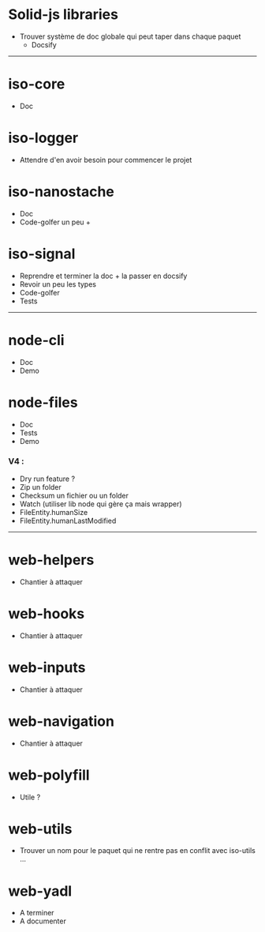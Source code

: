 # Solid-js libraries
- Trouver système de doc globale qui peut taper dans chaque paquet
    - Docsify

--------------------------------------------------------------------------------

# iso-core
- Doc

# iso-logger
- Attendre d'en avoir besoin pour commencer le projet

# iso-nanostache
- Doc
- Code-golfer un peu +

# iso-signal
- Reprendre et terminer la doc + la passer en docsify
- Revoir un peu les types
- Code-golfer
- Tests

--------------------------------------------------------------------------------

# node-cli
- Doc
- Demo

# node-files
- Doc
- Tests
- Demo

### V4 :
- Dry run feature ? 
- Zip un folder
- Checksum un fichier ou un folder
- Watch (utiliser lib node qui gère ça mais wrapper)
- FileEntity.humanSize
- FileEntity.humanLastModified

--------------------------------------------------------------------------------

# web-helpers
- Chantier à attaquer

# web-hooks
- Chantier à attaquer

# web-inputs
- Chantier à attaquer

# web-navigation
- Chantier à attaquer

# web-polyfill
- Utile ?

# web-utils
- Trouver un nom pour le paquet qui ne rentre pas en conflit avec iso-utils ...

# web-yadl
- A terminer 
- A documenter


